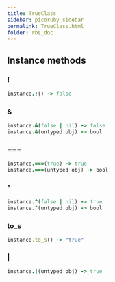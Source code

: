 ```yaml
---
title: TrueClass
sidebar: picoruby_sidebar
permalink: TrueClass.html
folder: rbs_doc
---
```

## Instance methods
### !

```ruby
instance.!() -> false
```
### &

```ruby
instance.&(false | nil) -> false
instance.&(untyped obj) -> bool
```
### ===

```ruby
instance.===(true) -> true
instance.===(untyped obj) -> bool
```
### ^

```ruby
instance.^(false | nil) -> true
instance.^(untyped obj) -> bool
```
### to_s

```ruby
instance.to_s() -> "true"
```
### |

```ruby
instance.|(untyped obj) -> true
```

